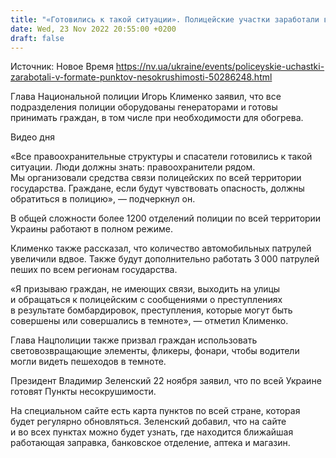 ```yaml
---
title: "«Готовились к такой ситуации». Полицейские участки заработали в формате Пунктов несокрушимости"
date: Wed, 23 Nov 2022 20:55:00 +0200
draft: false
---
```

Источник: Новое Время https://nv.ua/ukraine/events/policeyskie-uchastki-zarabotali-v-formate-punktov-nesokrushimosti-50286248.html


 Глава Национальной полиции Игорь Клименко заявил, что все подразделения полиции оборудованы генераторами и готовы принимать граждан, в том числе при необходимости для обогрева.

 Видео дня   

«Все правоохранительные структуры и спасатели готовились к такой ситуации. Люди должны знать: правоохранители рядом. Мы организовали средства связи полицейских по всей территории государства. Граждане, если будут чувствовать опасность, должны обратиться в полицию», — подчеркнул он.

В общей сложности более 1200 отделений полиции по всей территории Украины работают в полном режиме.

Клименко также рассказал, что количество автомобильных патрулей увеличили вдвое. Также будут дополнительно работать 3 000 патрулей пеших по всем регионам государства.

«Я призываю граждан, не имеющих связи, выходить на улицы и обращаться к полицейским с сообщениями о преступлениях в результате бомбардировок, преступления, которые могут быть совершены или совершались в темноте», — отметил Клименко.

Глава Нацполиции также призвал граждан использовать световозвращающие элементы, фликеры, фонари, чтобы водители могли видеть пешеходов в темноте.

Президент Владимир Зеленский 22 ноября заявил, что по всей Украине готовят Пункты несокрушимости.

На специальном сайте есть карта пунктов по всей стране, которая будет регулярно обновляться. Зеленский добавил, что на сайте и во всех пунктах можно будет узнать, где находится ближайшая работающая заправка, банковское отделение, аптека и магазин.
